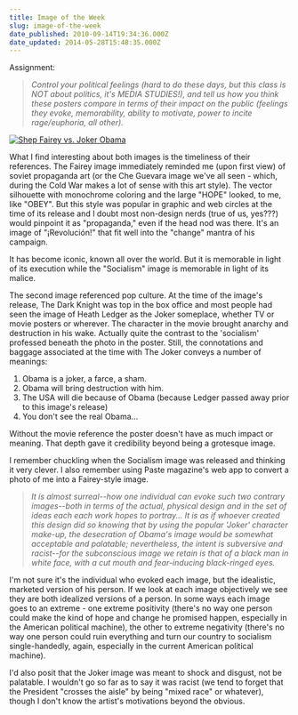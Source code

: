 ```yaml
---
title: Image of the Week
slug: image-of-the-week
date_published: 2010-09-14T19:34:36.000Z
date_updated: 2014-05-28T15:48:35.000Z
---
```


Assignment:

> *Control your political feelings (hard to do these days, but this class is NOT about politics, it's MEDIA STUDIES!), and tell us how you think these posters compare in terms of their impact on the public (feelings they evoke, memorability, ability to motivate, power to incite rage/euphoria, all other).*

[![Shep Fairey vs. Joker Obama](http://res.cloudinary.com/joelgoodman/image/upload/v1401313716/iow_vfwkij.jpg)](http://res.cloudinary.com/joelgoodman/image/upload/v1401313716/iow_vfwkij.jpg)

What I find interesting about both images is the timeliness of their references. The Fairey image immediately reminded me (upon first view) of soviet propaganda art (or the Che Guevara image we've all seen - which, during the Cold War makes a lot of sense with this art style). The vector silhouette with monochrome coloring and the large "HOPE" looked, to me, like "OBEY". But this style was popular in graphic and web circles at the time of its release and I doubt most non-design nerds (true of us, yes???) would pinpoint it as "propaganda," even if the head nod was there. It's an image of "¡Revolución!" that fit well into the "change" mantra of his campaign.

It has become iconic, known all over the world. But it is memorable in light of its execution while the "Socialism" image is memorable in light of its malice.

The second image referenced pop culture. At the time of the image's release, The Dark Knight was top in the box office and most people had seen the image of Heath Ledger as the Joker someplace, whether TV or movie posters or wherever. The character in the movie brought anarchy and destruction in his wake. Actually quite the contrast to the 'socialism' professed beneath the photo in the poster. Still, the connotations and baggage associated at the time with The Joker conveys a number of meanings:

1. Obama is a joker, a farce, a sham.
2. Obama will bring destruction with him.
3. The USA will die because of Obama (because Ledger passed away prior to this image's release)
4. You don't see the real Obama...

Without the movie reference the poster doesn't have as much impact or meaning. That depth gave it credibility beyond being a grotesque image.

I remember chuckling when the Socialism image was released and thinking it very clever. I also remember using Paste magazine's web app to convert a photo of me into a Fairey-style image.

> *It is almost surreal--how one individual can evoke such two contrary  images--both in terms of the actual, physical design and in the set of  ideas each each work hopes to portray... It is as if whoever created this design did so knowing that by using the  popular 'Joker' character make-up, the desecration of Obama's image  would be somewhat acceptable and palatable; nevertheless, the intent is  subversive and racist--for the subconscious image we retain is that of a  black man in white face, with a cut mouth and fear-inducing  black-ringed eyes.*

I'm not sure it's the individual who evoked each image, but the  idealistic, marketed version of his person. If we look at each image  objectively we see they are both idealized versions of a person. In some  ways each image goes to an extreme - one extreme positivity (there's no  way one person could make the kind of hope and change he promised  happen, especially in the American political machine), the other to  extreme negativity (there's no way one person could ruin everything and  turn our country to socialism single-handedly, again, especially in the  current American political machine).

I'd also posit that the  Joker image was meant to shock and disgust, not be palatable. I wouldn't  go so far as to say it was racist (we tend to forget that the President  "crosses the aisle" by being "mixed race" or whatever), though I don't  know the artist's motivations beyond the obvious.
